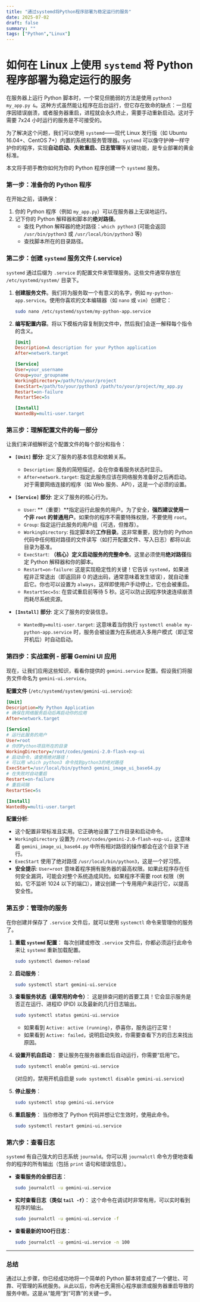 ```yaml
---
title: "通过systemd将Python程序部署为稳定运行的服务"
date: 2025-07-02
draft: false
summary: ""
tags: ["Python","Linux"]
---
```


# 如何在 Linux 上使用 `systemd` 将 Python 程序部署为稳定运行的服务

在服务器上运行 Python 脚本时，一个常见但脆弱的方法是使用 `python3 my_app.py &`。这种方式虽然能让程序在后台运行，但它存在致命的缺点：一旦程序因错误崩溃，或者服务器重启，进程就会永久终止，需要手动重新启动。这对于需要 7x24 小时运行的服务是不可接受的。

为了解决这个问题，我们可以使用 `systemd`——现代 Linux 发行版（如 Ubuntu 16.04+、CentOS 7+）内置的系统和服务管理器。`systemd` 可以像守护神一样守护你的程序，实现**自动启动、失败重启、日志管理**等关键功能，是专业部署的黄金标准。

本文将手把手教你如何为你的 Python 程序创建一个 `systemd` 服务。

### 第一步：准备你的 Python 程序

在开始之前，请确保：
1.  你的 Python 程序（例如 `my_app.py`）可以在服务器上无误地运行。
2.  记下你的 Python 解释器和脚本的**绝对路径**。
    *   查找 Python 解释器的绝对路径：`which python3` (可能会返回 `/usr/bin/python3` 或 `/usr/local/bin/python3` 等)
    *   查找脚本所在的目录路径。

### 第二步：创建 `systemd` 服务文件 (.service)

`systemd` 通过后缀为 `.service` 的配置文件来管理服务。这些文件通常存放在 `/etc/systemd/system/` 目录下。

1.  **创建服务文件**。我们将为服务取一个有意义的名字，例如 `my-python-app.service`。使用你喜欢的文本编辑器（如 `nano` 或 `vim`）创建它：
    ```bash
    sudo nano /etc/systemd/system/my-python-app.service
    ```

2.  **编写配置内容**。将以下模板内容复制到文件中，然后我们会逐一解释每个指令的含义。

    ```ini
    [Unit]
    Description=A description for your Python application
    After=network.target

    [Service]
    User=your_username
    Group=your_groupname
    WorkingDirectory=/path/to/your/project
    ExecStart=/path/to/your/python3 /path/to/your/project/my_app.py
    Restart=on-failure
    RestartSec=5s

    [Install]
    WantedBy=multi-user.target
    ```

### 第三步：理解配置文件的每一部分

让我们来详细解析这个配置文件的每个部分和指令：

*   **`[Unit]` 部分**: 定义了服务的基本信息和依赖关系。
    *   `Description`: 服务的简短描述，会在你查看服务状态时显示。
    *   `After=network.target`: 指定此服务应该在网络服务准备好之后再启动。对于需要网络连接的程序（如 Web 服务、API），这是一个必须的设置。

*   **`[Service]` 部分**: 定义了服务的核心行为。
    *   `User`: **（重要）**指定运行此服务的用户。为了安全，**强烈建议使用一个非 `root` 的普通用户**。如果你的程序不需要特殊权限，不要使用 `root`。
    *   `Group`: 指定运行此服务的用户组（可选，但推荐）。
    *   `WorkingDirectory`: 指定脚本的**工作目录**。这非常重要，因为你的 Python 代码中任何相对路径的文件读写（如打开配置文件、写入日志）都将以此目录为基准。
    *   `ExecStart`: **（核心）**定义启动服务的**完整命令**。这里必须使用**绝对路径**指定 Python 解释器和你的脚本。
    *   `Restart=on-failure`: 这是实现稳定性的关键！它告诉 `systemd`，如果进程非正常退出（即返回非 0 的退出码，通常意味着发生错误），就自动重启它。你也可以设置为 `always`，这样即使用户手动停止，它也会被重启。
    *   `RestartSec=5s`: 在尝试重启前等待 5 秒。这可以防止因程序快速连续崩溃而耗尽系统资源。

*   **`[Install]` 部分**: 定义了服务的安装信息。
    *   `WantedBy=multi-user.target`: 这意味着当你执行 `systemctl enable my-python-app.service` 时，服务会被设置为在系统进入多用户模式（即正常开机后）时自动启动。

### 第四步：实战案例 - 部署 Gemini UI 应用

现在，让我们应用这些知识，看看你提供的 `gemini.service` 配置。假设我们将服务文件命名为 `gemini-ui.service`。

**配置文件** (`/etc/systemd/system/gemini-ui.service`):

```ini
[Unit]
Description=My Python Application
# 确保在网络服务启动后再启动你的应用
After=network.target

[Service]
# 运行此服务的用户
User=root
# 你的Python项目所在的目录
WorkingDirectory=/root/codes/gemini-2.0-flash-exp-ui
# 启动命令，请使用绝对路径！
# 可以用 which python3 命令找到python3的绝对路径
ExecStart=/usr/local/bin/python3 gemini_image_ui_base64.py 
# 在失败时自动重启
Restart=on-failure 
# 重启间隔
RestartSec=5s 

[Install]
WantedBy=multi-user.target
```

**配置分析**:
*   这个配置非常标准且实用。它正确地设置了工作目录和启动命令。
*   `WorkingDirectory` 设置为 `/root/codes/gemini-2.0-flash-exp-ui`，这意味着 `gemini_image_ui_base64.py` 中所有相对路径的操作都会在这个目录下进行。
*   `ExecStart` 使用了绝对路径 `/usr/local/bin/python3`，这是一个好习惯。
*   **安全提示**: `User=root` 意味着程序拥有服务器的最高权限。如果此程序存在任何安全漏洞，可能会对整个系统造成风险。如果程序不需要 root 权限（例如，它不监听 1024 以下的端口），建议创建一个专用用户来运行它，以提高安全性。

### 第五步：管理你的服务

在你创建并保存了 `.service` 文件后，就可以使用 `systemctl` 命令来管理你的服务了。

1.  **重载 `systemd` 配置**：
    每次创建或修改 `.service` 文件后，你都必须运行此命令来让 `systemd` 重新加载配置。
    ```bash
    sudo systemctl daemon-reload
    ```

2.  **启动服务**：
    ```bash
    sudo systemctl start gemini-ui.service
    ```

3.  **查看服务状态（最常用的命令）**：
    这是排查问题的首要工具！它会显示服务是否正在运行、进程ID (PID) 以及最新的几行日志输出。
    ```bash
    sudo systemctl status gemini-ui.service
    ```
    *   如果看到 `Active: active (running)`，恭喜你，服务运行正常！
    *   如果看到 `Active: failed`，说明启动失败，你需要查看下方的日志来找出原因。

4.  **设置开机自启动**：
    要让服务在服务器重启后自动运行，你需要“启用”它。
    ```bash
    sudo systemctl enable gemini-ui.service
    ```
    (对应的，禁用开机自启是 `sudo systemctl disable gemini-ui.service`)

5.  **停止服务**：
    ```bash
    sudo systemctl stop gemini-ui.service
    ```

6.  **重启服务**：
    当你修改了 Python 代码并想让它生效时，使用此命令。
    ```bash
    sudo systemctl restart gemini-ui.service
    ```

### 第六步：查看日志

`systemd` 有自己强大的日志系统 `journald`。你可以用 `journalctl` 命令方便地查看你的程序的所有输出（包括 `print` 语句和错误信息）。

*   **查看服务的全部日志**：
    ```bash
    sudo journalctl -u gemini-ui.service
    ```

*   **实时查看日志（类似 `tail -f`）**：
    这个命令在调试时非常有用，可以实时看到程序的输出。
    ```bash
    sudo journalctl -u gemini-ui.service -f
    ```

*   **查看最新的100行日志**：
    ```bash
    sudo journalctl -u gemini-ui.service -n 100
    ```

---

### 总结

通过以上步骤，你已经成功地将一个简单的 Python 脚本转变成了一个健壮、可靠、可管理的系统服务。从此以后，你再也无需担心程序崩溃或服务器重启导致的服务中断。这是从“能用”到“可靠”的关键一步。